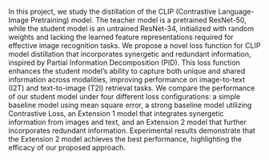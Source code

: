In this project, we study the distillation of the CLIP (Contrastive Language-Image Pretraining) model. The teacher model is a pretrained ResNet-50, while the student model is an untrained ResNet-34, initialized with random weights and lacking the learned feature representations required for effective image recognition tasks. We propose a novel loss function for CLIP model distillation that incorporates synergetic and redundant information, inspired by Partial Information Decomposition (PID). This loss function enhances the student model’s ability to capture both unique and shared information across modalities, improving performance on image-to-text (I2T) and text-to-image (T2I) retrieval tasks. We compare the performance of our student model under four different loss configurations: a simple baseline model using mean square error, a strong baseline model utilizing Contrastive Loss, an Extension 1 model that integrates synergetic information from images and text, and an Extension 2 model that further incorporates redundant information. Experimental results demonstrate that the Extension 2 model achieves the best performance, highlighting the efficacy of our proposed approach.
